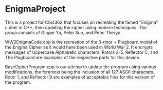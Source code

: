 # EnigmaProject
This is a project for CIS4362 that focuses on recreating the famed "Enigma" cipher in C++, then updating the cipher using modern techniques. The group consists of Ginger Yu, Peter Sun, and Peter Theryo.

WW2EnigmaCode.cpp is the recreation of the 3-rotor + Plugboard model of the Enigma Cipher as it would have been used in World War 2. It encrypts messages of Uppercase Alphabetic characters. Rotors 2-5, Reflector C, and The Plugboard are examples of the respective parts for this device. 

BaseCipherProgram.cpp is our attemp to update the program using various modifications, the foremost being the inclusion of all 127 ASCII characters. Rotor 1, and Reflector B are examples of acceptable files for this version of the program.
